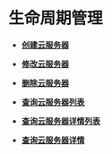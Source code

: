 # 生命周期管理<a name="ecs_03_0200"></a>

-   **[创建云服务器](创建云服务器-1.md)**  

-   **[修改云服务器](修改云服务器-2.md)**  

-   **[删除云服务器](删除云服务器-3.md)**  

-   **[查询云服务器列表](查询云服务器列表.md)**  

-   **[查询云服务器详情列表](查询云服务器详情列表-4.md)**  

-   **[查询云服务器详情](查询云服务器详情-5.md)**  

